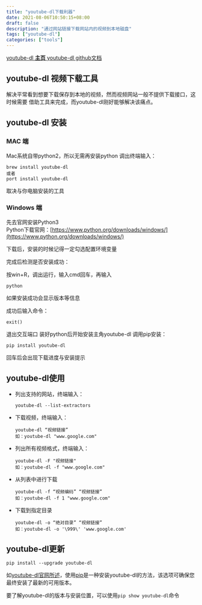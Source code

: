 ```yaml
---
title: "youtube-dl下载利器"
date: 2021-08-06T10:50:15+08:00
draft: false
description: "通过网站链接下载网站内的视频到本地磁盘"
tags: ["youtube-dl"]
categories: ["tools"]
---
```

<!--more-->

[youtube-dl  **主页**  ](https://ytdl-org.github.io/youtube-dl/index.html)
[youtube-dl github文档](https://github.com/ytdl-org/youtube-dl/blob/master/README.md#readme)

## youtube-dl 视频下载工具
解决平常看到想要下载保存到本地的视频，然而视频网站一般不提供下载接口，这时候需要	借助工具来完成，而youtube-dl刚好能够解决该痛点。


## youtube-dl 安装
###  MAC 端
Mac系统自带python2，所以无需再安装python
调出终端输入：
```
brew install youtube-dl
或者
port install youtube-dl
```
取决与你电脑安装的工具

### Windows 端

先去官网安装Python3  
Python下载官网：[https://www.python.org/downloads/windows/](https://www.python.org/downloads/windows/)

下载后，安装的时候记得一定勾选配置环境变量

完成后检测是否安装成功：

按win+R，调出运行，输入cmd回车，再输入

`python`

如果安装成功会显示版本等信息

成功后输入命令：

`exit()`

退出交互端口
装好python后开始安装主角youtube-dl
调用pip安装：
```
pip install youtube-dl
```
回车后会出现下载进度与安装提示

## youtube-dl使用
- 列出支持的网站，终端输入：
    ```
	youtube-dl --list-extractors
    ```
- 下载视频，终端输入：
    ```
	youtube-dl “视频链接”
	如：youtube-dl "www.google.com"
    ```
- 列出所有视频格式，终端输入：
    ```
	youtube-dl -F "视频链接"
	如：youtube-dl -f "www.google.com"
    ```
- 从列表中进行下载
    ```
	youtube-dl -f “视频编码” “视频链接”
	如：youtube-dl -f 1 "www.google.com"
    ```
- 下载到指定目录
    ```
	youtube-dl -o “绝对目录” “视频链接” 
	如：youtube-dl -o '\999\' 'www.google.com'
    ```

## youtube-dl更新
```
pip install --upgrade youtube-dl
```
如[youtube-dl官网所述](https://ytdl-org.github.io/youtube-dl/download.html)，使用[pip](https://pip.pypa.io/en/stable/)是一种安装youtube-dl的方法，该选项可确保您最终安装了最新的可用版本。

要了解youtube-dl的版本与安装位置，可以使用`pip show youtube-dl`命令